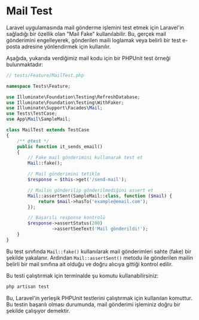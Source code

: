 # Mail Test

Laravel uygulamasında mail gönderme işlemini test etmek için Laravel'in sağladığı bir özellik olan "Mail Fake" kullanılabilir. Bu, gerçek mail gönderimini engelleyerek, gönderilen maili loglamak veya belirli bir test e-posta adresine yönlendirmek için kullanılır.

Aşağıda, yukarıda verdiğimiz mail kodu için bir PHPUnit test örneği bulunmaktadır:

```php
// tests/Feature/MailTest.php

namespace Tests\Feature;

use Illuminate\Foundation\Testing\RefreshDatabase;
use Illuminate\Foundation\Testing\WithFaker;
use Illuminate\Support\Facades\Mail;
use Tests\TestCase;
use App\Mail\SampleMail;

class MailTest extends TestCase
{
    /** @test */
    public function it_sends_email()
    {
        // Fake mail gönderimini kullanarak test et
        Mail::fake();

        // Mail gönderimini tetikle
        $response = $this->get('/send-mail');

        // Mailin gönderilip gönderilmediğini assert et
        Mail::assertSent(SampleMail::class, function ($mail) {
            return $mail->hasTo('example@email.com');
        });

        // Başarılı response kontrolü
        $response->assertStatus(200)
                 ->assertSeeText('Mail gönderildi!');
    }
}
```

Bu test sınıfında `Mail::fake()` kullanılarak mail gönderimleri sahte (fake) bir şekilde yakalanır. Ardından `Mail::assertSent()` metodu ile gönderilen mailin belirli bir mail sınıfına ait olduğu ve doğru alıcıya gittiği kontrol edilir.

Bu testi çalıştırmak için terminalde şu komutu kullanabilirsiniz:

```bash
php artisan test
```

Bu, Laravel'in yerleşik PHPUnit testlerini çalıştırmak için kullanılan komuttur. Bu testin başarılı olması durumunda, mail gönderimi işleminiz doğru bir şekilde çalışıyor demektir.
